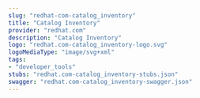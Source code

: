 ```yaml
---
slug: "redhat-com-catalog_inventory"
title: "Catalog Inventory"
provider: "redhat.com"
description: "Catalog Inventory"
logo: "redhat.com-catalog_inventory-logo.svg"
logoMediaType: "image/svg+xml"
tags:
- "developer_tools"
stubs: "redhat.com-catalog_inventory-stubs.json"
swagger: "redhat.com-catalog_inventory-swagger.json"
---
```


